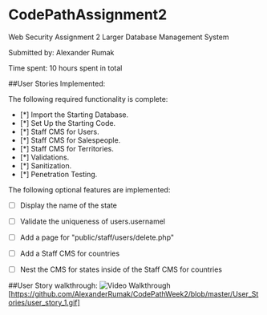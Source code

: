 # CodePathAssignment2
Web Security Assignment 2
Larger Database Management System

Submitted by: Alexander Rumak

Time spent: 10 hours spent in total

##User Stories Implemented:

The following required functionality is complete:

* [*] Import the Starting Database.
* [*] Set Up the Starting Code.
* [*] Staff CMS for Users.
* [*] Staff CMS for Salespeople.
* [*] Staff CMS for Territories.
* [*] Validations.
* [*] Sanitization.
* [*] Penetration Testing.

The following optional features are implemented:

* [ ] Display the name of the state
* [ ] Validate the uniqueness of users.usernamel
* [ ] Add a page for "public/staff/users/delete.php"
* [ ] Add a Staff CMS for countries
* [ ] Nest the CMS for states inside of the Staff CMS for countries 


##User Story walkthrough:
<img src='CodePathAssignment2/User_Stories/user_story_1.gif' title='Video Walkthrough' width='' alt='Video Walkthrough' />
[https://github.com/AlexanderRumak/CodePathWeek2/blob/master/User_Stories/user_story_1.gif]
